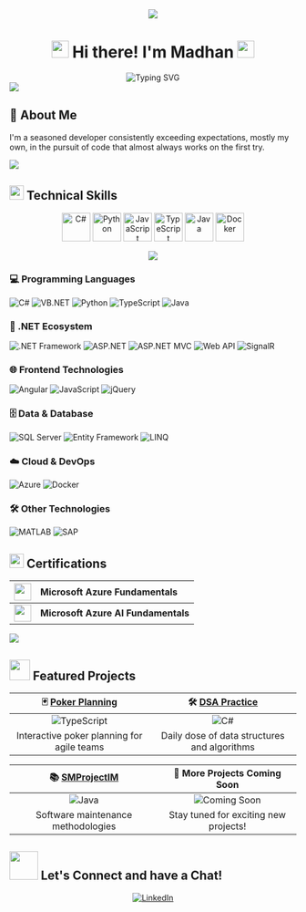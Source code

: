 <div align="center">
  <img src="https://capsule-render.vercel.app/api?type=waving&color=gradient&height=200&section=header&text=You've%20found%20my%20corner%20of%20the%20internet.&fontSize=30&fontAlignY=40&fontColor=gradient" />
  <!-- <img src="https://capsule-render.vercel.app/api?type=waving&color=gradient&height=200&section=header&text=Feel%20free%20to%20browse,%20just%20be%20sure%20to%20close%20the%20tab%20quietly%20on%20your%20way%20out.&fontSize=30&fontAlignY=40&fontColor=gradient" /> -->
</div>

<div align="center">

# <img src="https://media.giphy.com/media/hvRJCLFzcasrR4ia7z/giphy.gif" width="30px"/> Hi there! I'm Madhan <img src="https://media.giphy.com/media/hvRJCLFzcasrR4ia7z/giphy.gif" width="30px"/>

<img src="https://readme-typing-svg.herokuapp.com?font=Fira+Code&pause=1000&color=F75C7E&center=true&vCenter=true&width=435&lines=Full-Stack+Developer;.NET+Enthusiast;Always+Learning+New+Things" alt="Typing SVG" />

</div>

<img src="https://user-images.githubusercontent.com/73097560/115834477-dbab4500-a447-11eb-908a-139a6edaec5c.gif">

## 🚀 About Me
<!-- <img align="right" alt="Coding" width="400" src="https://media4.giphy.com/media/qgQUggAC3Pfv687qPC/giphy.gif"/> -->

I'm a seasoned developer consistently exceeding expectations, mostly my own, in the pursuit of code that almost always works on the first try.

<img src="https://user-images.githubusercontent.com/73097560/115834477-dbab4500-a447-11eb-908a-139a6edaec5c.gif">

## <img src="https://media2.giphy.com/media/QssGEmpkyEOhBCb7e1/giphy.gif?cid=ecf05e47a0n3gi1bfqntqmob8g9aid1oyj2wr3ds3mg700bl&rid=giphy.gif" width="25"><b> Technical Skills</b>

<div align="center">
  <img src="https://techstack-generator.vercel.app/csharp-icon.svg" alt="C#" width="50" height="50" />
  <img src="https://techstack-generator.vercel.app/python-icon.svg" alt="Python" width="50" height="50" />
  <img src="https://techstack-generator.vercel.app/js-icon.svg" alt="JavaScript" width="50" height="50" />
  <img src="https://techstack-generator.vercel.app/ts-icon.svg" alt="TypeScript" width="50" height="50" />
  <img src="https://techstack-generator.vercel.app/java-icon.svg" alt="Java" width="50" height="50" />
  <img src="https://techstack-generator.vercel.app/docker-icon.svg" alt="Docker" width="50" height="50" />
</div>

<p align="center">
  <img src="https://skillicons.dev/icons?i=dotnet,azure,angular,jquery,docker,matlab" />
</p>

### 💻 Programming Languages
![C#](https://img.shields.io/badge/C%23-239120?style=for-the-badge&logo=c-sharp&logoColor=white)
![VB.NET](https://img.shields.io/badge/VB.NET-5C2D91?style=for-the-badge&logo=.net&logoColor=white)
![Python](https://img.shields.io/badge/Python-3776AB?style=for-the-badge&logo=python&logoColor=white)
![TypeScript](https://img.shields.io/badge/TypeScript-007ACC?style=for-the-badge&logo=typescript&logoColor=white)
![Java](https://img.shields.io/badge/Java-ED8B00?style=for-the-badge&logo=openjdk&logoColor=white)

### 🎯 .NET Ecosystem
![.NET Framework](https://img.shields.io/badge/.NET_Framework-5C2D91?style=for-the-badge&logo=.net&logoColor=white)
![ASP.NET](https://img.shields.io/badge/ASP.NET-5C2D91?style=for-the-badge&logo=.net&logoColor=white)
![ASP.NET MVC](https://img.shields.io/badge/ASP.NET_MVC-5C2D91?style=for-the-badge&logo=.net&logoColor=white)
![Web API](https://img.shields.io/badge/Web_API-5C2D91?style=for-the-badge&logo=.net&logoColor=white)
![SignalR](https://img.shields.io/badge/SignalR-5C2D91?style=for-the-badge&logo=.net&logoColor=white)

### 🌐 Frontend Technologies
![Angular](https://img.shields.io/badge/Angular-DD0031?style=for-the-badge&logo=angular&logoColor=white)
![JavaScript](https://img.shields.io/badge/JavaScript-F7DF1E?style=for-the-badge&logo=javascript&logoColor=black)
![jQuery](https://img.shields.io/badge/jQuery-0769AD?style=for-the-badge&logo=jquery&logoColor=white)

### 🗄️ Data & Database
![SQL Server](https://img.shields.io/badge/SQL_Server-CC2927?style=for-the-badge&logo=microsoft-sql-server&logoColor=white)
![Entity Framework](https://img.shields.io/badge/Entity_Framework-5C2D91?style=for-the-badge&logo=.net&logoColor=white)
![LINQ](https://img.shields.io/badge/LINQ-5C2D91?style=for-the-badge&logo=.net&logoColor=white)

### ☁️ Cloud & DevOps
![Azure](https://img.shields.io/badge/Microsoft_Azure-0089D0?style=for-the-badge&logo=microsoft-azure&logoColor=white)
![Docker](https://img.shields.io/badge/Docker-2496ED?style=for-the-badge&logo=docker&logoColor=white)

### 🛠️ Other Technologies
![MATLAB](https://img.shields.io/badge/MATLAB-0076A8?style=for-the-badge&logo=mathworks&logoColor=white)
![SAP](https://img.shields.io/badge/SAP_S%2F4HANA-0FAAFF?style=for-the-badge&logo=sap&logoColor=white)

## <img src="https://media.giphy.com/media/cj87CxfRtrUifF3Rik/giphy.gif" width="25"> **Certifications**

<div align="center">

| <img src="https://media.giphy.com/media/WFZvB7VIXBgiz3oDXE/giphy.gif" width="30"> | **Microsoft Azure Fundamentals** |
|:---:|:---|
| <img src="https://media.giphy.com/media/WFZvB7VIXBgiz3oDXE/giphy.gif" width="30"> | **Microsoft Azure AI Fundamentals** |

</div>

<img src="https://user-images.githubusercontent.com/73097560/115834477-dbab4500-a447-11eb-908a-139a6edaec5c.gif">

## <img src="https://media.giphy.com/media/WUlplcMpOCEmTGBtBW/giphy.gif" width="36"> **Featured Projects**

<div align="center">
  
| 🃏 **[Poker Planning](https://github.com/mkdotd/VCPokerPlanning)** | 🛠️ **[DSA Practice](https://github.com/mkdotd/NV)** |
|:---:|:---:|
| ![TypeScript](https://img.shields.io/badge/TypeScript-007ACC?style=flat-square&logo=typescript&logoColor=white) | ![C#](https://img.shields.io/badge/C%23-239120?style=flat-square&logo=c-sharp&logoColor=white) |
| Interactive poker planning for agile teams | Daily dose of data structures and algorithms |

| 📚 **[SMProjectIM](https://github.com/mkdotd/SMProjectIM)** | 🚀 **More Projects Coming Soon** |
|:---:|:---:|
| ![Java](https://img.shields.io/badge/Java-ED8B00?style=flat-square&logo=openjdk&logoColor=white) | ![Coming Soon](https://img.shields.io/badge/Coming-Soon-ff69b4?style=flat-square) |
| Software maintenance methodologies | Stay tuned for exciting new projects! |

</div>

<!-- ## <img src="https://media.giphy.com/media/iY8CRBdQXODJSCERIr/giphy.gif" width="35"><b> GitHub Stats </b> -->

<!-- <div align="center">

<img src="https://github-readme-streak-stats.herokuapp.com/?user=mkdotd&theme=radical&hide_border=false&stroke=0000&background=060A0CD0" alt="GitHub Streak Stats"/>

<div align="center">
  <img width="390" src="https://github-readme-stats.vercel.app/api?username=mkdotd&show_icons=true&theme=radical&hide_border=true&count_private=true" alt="GitHub Stats"/>
  <img width="325" src="https://github-readme-stats.vercel.app/api/top-langs/?username=mkdotd&layout=compact&theme=radical&hide_border=true" alt="Top Languages"/>
</div>

<img width="70%" src="https://github-readme-activity-graph.vercel.app/graph?username=mkdotd&theme=react-dark&hide_border=true&area=true" alt="Activity Graph"/>

</div> -->

<!-- ## <img src="https://media.giphy.com/media/IdyAQJVN2kVPNUrojM/giphy.gif" width="35"> **Core Competencies**

<div align="center"> -->

<!-- ### 🏗️ **Architecture & Design**
![OOP](https://img.shields.io/badge/OOP-Expert-success?style=for-the-badge&logo=code&logoColor=white)
![OOD](https://img.shields.io/badge/OOD-Expert-success?style=for-the-badge&logo=design&logoColor=white)

### 💻 **Development**
![Full Stack](https://img.shields.io/badge/Full--Stack-Advanced-blue?style=for-the-badge&logo=stack&logoColor=white)
![Enterprise](https://img.shields.io/badge/Enterprise--Apps-Advanced-blue?style=for-the-badge&logo=building&logoColor=white)

### ☁️ **Cloud & Infrastructure**
![Azure](https://img.shields.io/badge/Microsoft--Azure-Certified-0089D0?style=for-the-badge&logo=microsoft-azure&logoColor=white)
![Cloud Solutions](https://img.shields.io/badge/Cloud--Solutions-Advanced-0089D0?style=for-the-badge&logo=cloud&logoColor=white)

### 🗄️ **Data & APIs**
![Database Design](https://img.shields.io/badge/Database--Design-Expert-orange?style=for-the-badge&logo=database&logoColor=white)
![API Development](https://img.shields.io/badge/API--Development-Advanced-orange?style=for-the-badge&logo=api&logoColor=white)

### 📋 **Methodologies**
![Agile](https://img.shields.io/badge/Agile--Development-Experienced-purple?style=for-the-badge&logo=agile&logoColor=white)
![Software Maintenance](https://img.shields.io/badge/Software--Maintenance-Experienced-purple?style=for-the-badge&logo=maintenance&logoColor=white) -->

<!-- </div> -->

<!-- ## 🌟 What I'm Currently Working On -->


## <img src="https://media.giphy.com/media/VgCDAzcKvsR6OM0uWg/giphy.gif" width="50"> **Let's Connect and have a Chat!**

<div align="center">

[![LinkedIn](https://img.shields.io/badge/LinkedIn-0077B5?style=for-the-badge&logo=linkedin&logoColor=white&style=flat-square)](https://www.linkedin.com/in/madhan-kumar-d)
<!-- [![GitHub](https://img.shields.io/badge/GitHub-100000?style=for-the-badge&logo=github&logoColor=white&style=flat-square)](https://github.com/mkdotd) -->

</div>

<!-- <img src="https://user-images.githubusercontent.com/73097560/115834477-dbab4500-a447-11eb-908a-139a6edaec5c.gif">

<div align="center">

## <b>✨ Thank you for visiting my profile! ✨</b>

<img src="https://media.giphy.com/media/LnQjpWaON8nhr21vNW/giphy.gif" width="60"> <em><b>I love connecting with different people</b> so if you want to say <b>hi, I'll be happy to meet you more!</b> :)</em>

</div>

<div align="center">
  <img src="https://capsule-render.vercel.app/api?type=waving&color=gradient&height=100&section=footer"/>
</div>
 -->
